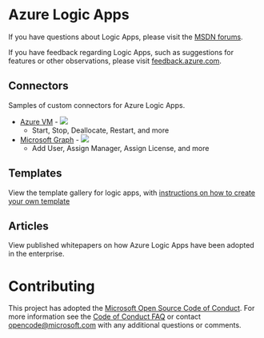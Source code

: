 # Azure Logic Apps

If you have questions about Logic Apps, please visit the [MSDN forums](https://social.msdn.microsoft.com/Forums/en-US/home?forum=azurelogicapps).

If you have feedback regarding Logic Apps, such as suggestions for features or other observations, please visit [feedback.azure.com](https://feedback.azure.com/forums/287593-logic-apps).

## Connectors
Samples of custom connectors for Azure Logic Apps.

* [Azure VM](connectors/AzureVM/README.md) - 
    <a href="https://portal.azure.com/#create/Microsoft.Template/uri/https%3A%2F%2Fraw.githubusercontent.com%2Fazure%2Flogicapps%2Fmaster%2Fconnectors%2FAzureVM%2Fazuredeploy.json" target="_blank">
        <img src="http://azuredeploy.net/deploybutton.png"/>
    </a>
    * Start, Stop, Deallocate, Restart, and more
* [Microsoft Graph](connectors/Microsoft%20Graph/README.md) - 
    <a href="https://portal.azure.com/#create/Microsoft.Template/uri/https%3A%2F%2Fraw.githubusercontent.com%2Fazure%2Flogicapps%2Fmaster%2Fconnectors%2FMicrosoft%20Graph%2Fazuredeploy.json" target="_blank">
        <img src="http://azuredeploy.net/deploybutton.png"/>
    </a>
    * Add User, Assign Manager, Assign License, and more

## Templates
View the template gallery for logic apps, with [instructions on how to create your own template](templates/README.md)

## Articles
View published whitepapers on how Azure Logic Apps have been adopted in the enterprise.

# Contributing

This project has adopted the [Microsoft Open Source Code of Conduct](https://opensource.microsoft.com/codeofconduct/). For more information see the [Code of Conduct FAQ](https://opensource.microsoft.com/codeofconduct/faq/) or contact [opencode@microsoft.com](mailto:opencode@microsoft.com) with any additional questions or comments.
